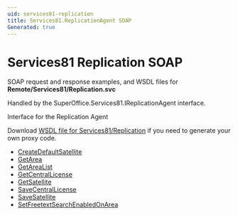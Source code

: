 ```yaml
---
uid: services81-replication
title: Services81.ReplicationAgent SOAP
Generated: true
---
```


# Services81 Replication SOAP

SOAP request and response examples, and WSDL files for **Remote/Services81/Replication.svc**

Handled by the <see cref="T:SuperOffice.Services81.IReplicationAgent">SuperOffice.Services81.IReplicationAgent</see> interface.

Interface for the Replication Agent

Download [WSDL file for Services81/Replication](../Services81-Replication.md) if you need to generate your own proxy code.

* [CreateDefaultSatellite](CreateDefaultSatellite.md)
* [GetArea](GetArea.md)
* [GetAreaList](GetAreaList.md)
* [GetCentralLicense](GetCentralLicense.md)
* [GetSatellite](GetSatellite.md)
* [SaveCentralLicense](SaveCentralLicense.md)
* [SaveSatellite](SaveSatellite.md)
* [SetFreetextSearchEnabledOnArea](SetFreetextSearchEnabledOnArea.md)
